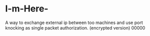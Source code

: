 # I-m-Here-
A way to exchange external ip between too machines and use port knocking as single packet authorization. (encrypted version)
 00000
